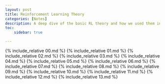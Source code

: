 ```yaml
---
layout: post
title: Reinforcement Learning Theory
categories: [Notes]
description: A deep dive of the basic RL theory and how we used them in modern ML systems. 
toc:
    sidebar: true

---
```


{% include_relative 00.md %}
{% include_relative 01.md %}
{% include_relative 02.md %}
{% include_relative 03.md %}
{% include_relative 04.md %}
{% include_relative 05.md %}
{% include_relative 06.md %}
{% include_relative 07.md %}
{% include_relative 08.md %}
{% include_relative 09.md %}
{% include_relative 10.md %}
{% include_relative 11.md %}
{% include_relative 12.md %}
{% include_relative 13.md %}
